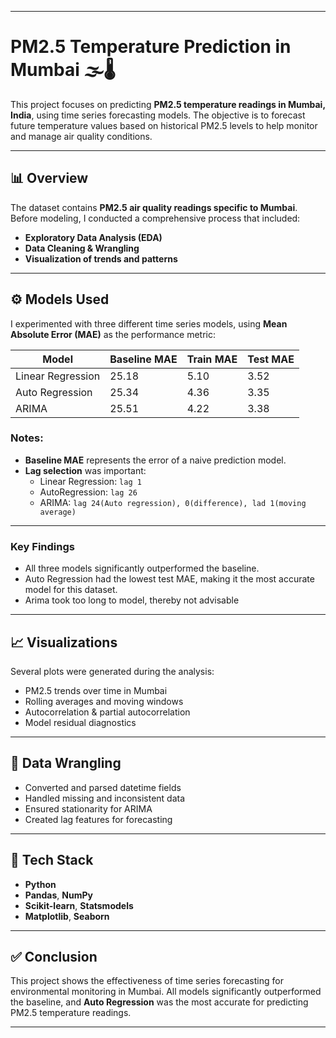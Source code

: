 
---

# PM2.5 Temperature Prediction in Mumbai 🌫️🌡️

This project focuses on predicting **PM2.5 temperature readings in Mumbai, India**, using time series forecasting models. The objective is to forecast future temperature values based on historical PM2.5 levels to help monitor and manage air quality conditions.

---

## 📊 Overview

The dataset contains **PM2.5 air quality readings specific to Mumbai**. Before modeling, I conducted a comprehensive process that included:

- **Exploratory Data Analysis (EDA)**
- **Data Cleaning & Wrangling**
- **Visualization of trends and patterns**

---

## ⚙️ Models Used

I experimented with three different time series models, using **Mean Absolute Error (MAE)** as the performance metric:

| Model              | Baseline MAE | Train MAE | Test MAE |
|-------------------|--------------|-----------|----------|
| Linear Regression | 25.18        | 5.10      | 3.52     |
| Auto Regression   | 25.34        | 4.36      | 3.35     |
| ARIMA             | 25.51        | 4.22      | 3.38     |

### Notes:
- **Baseline MAE** represents the error of a naive prediction model.
- **Lag selection** was important:
  - Linear Regression: `lag 1`
  - AutoRegression: `lag 26`
  - ARIMA: `lag 24(Auto regression), 0(difference), lad 1(moving average)`

---
### Key Findings
- All three models significantly outperformed the baseline.
- Auto Regression had the lowest test MAE, making it the most accurate model for this dataset.
- Arima took too long to model, thereby not advisable
---

## 📈 Visualizations

Several plots were generated during the analysis:
- PM2.5 trends over time in Mumbai
- Rolling averages and moving windows
- Autocorrelation & partial autocorrelation
- Model residual diagnostics

---

## 🧹 Data Wrangling

- Converted and parsed datetime fields
- Handled missing and inconsistent data
- Ensured stationarity for ARIMA
- Created lag features for forecasting

---

## 🧰 Tech Stack

- **Python**
- **Pandas**, **NumPy**
- **Scikit-learn**, **Statsmodels**
- **Matplotlib**, **Seaborn**

---

## ✅ Conclusion

This project shows the effectiveness of time series forecasting for environmental monitoring in Mumbai. All models significantly outperformed the baseline, and **Auto Regression** was the most accurate for predicting PM2.5 temperature readings.

---

